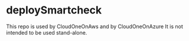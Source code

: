 # deploySmartcheck
This repo is used by CloudOneOnAws and by CloudOneOnAzure
It is not intended to be used stand-alone.  
